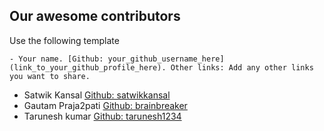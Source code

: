 ## Our awesome contributors

Use the following template
```
- Your name. [Github: your_github_username_here](link_to_your_github_profile_here). Other links: Add any other links you want to share.
```

- Satwik Kansal [Github: satwikkansal](https://github.com/satwikkansal)
- Gautam Praja2pati [Github: brainbreaker](https://github.com/brainbreaker)
- Tarunesh kumar [Github: tarunesh1234](https://github.com/tarunesh1234)
